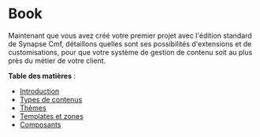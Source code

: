 # Book

Maintenant que vous avez créé votre premier projet avec l'édition standard de Synapse Cmf, détaillons quelles sont ses possibilités d'extensions et de customisations, pour que votre système de gestion de contenu soit au plus près du métier de votre client.

**Table des matières** :

  - [Introduction](1_decorator/README.md)
  - [Types de contenus](1_decorator/1_content_types.md)
  - [Thèmes](1_decorator/2_themes.md)
  - [Templates et zones](1_decorator/3_templates_zones.md)
  - [Composants](1_decorator/1_components.md)

